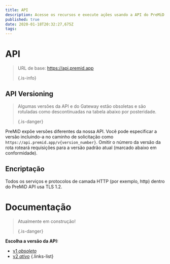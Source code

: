 ```yaml
---
title: API
description: Acesse os recursos e execute ações usando a API do PreMiD
published: true
date: 2020-01-18T20:32:27,675Z
tags:
---
```


# API

> URL de base: https://api.premid.app 
> 
> {.is-info}

## API Versioning
> Algumas versões da API e do Gateway estão obsoletas e são rotuladas como descontinuadas na tabela abaixo por posteridade. 
> 
> {.is-danger}

PreMiD expõe versões diferentes da nossa API. Você pode especificar a versão incluindo-a no caminho de solicitação como `https://api.premid.app/v{version_number}`. Omitir o número da versão da rota roteará requisições para a versão padrão atual (marcado abaixo em conformidade).

## Encriptação

Todos os serviços e protocolos de camada HTTP (por exemplo, http) dentro do PreMiD API usa TLS 1.2.

# Documentação
> Atualmente em construção! 
> 
> {.is-danger}

**Escolha a versão da API:**
- [v1 *obsoleto*](/dev/api/v1)
- [v2 *ativo*](/dev/api/v2)
{.links-list}
